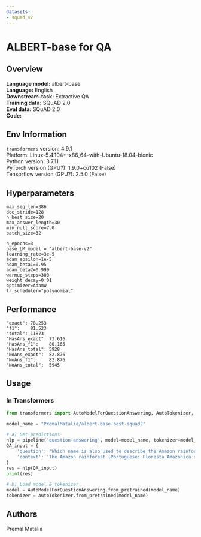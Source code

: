 ```yaml
---
datasets:
- squad_v2
---
```


# ALBERT-base for QA

## Overview
**Language model:** albert-base </br>
**Language:** English </br>
**Downstream-task:** Extractive QA </br>
**Training data:** SQuAD 2.0 </br>
**Eval data:** SQuAD 2.0 </br>
**Code:** <TBD> </br>

## Env Information
`transformers` version: 4.9.1 </br>
Platform: Linux-5.4.104+-x86_64-with-Ubuntu-18.04-bionic </br>
Python version: 3.7.11 </br>
PyTorch version (GPU?): 1.9.0+cu102 (False)</br>
Tensorflow version (GPU?): 2.5.0 (False)</br>

## Hyperparameters
```
max_seq_len=386
doc_stride=128
n_best_size=20
max_answer_length=30
min_null_score=7.0
batch_size=32

n_epochs=3
base_LM_model = "albert-base-v2"
learning_rate=3e-5
adam_epsilon=1e-5
adam_beta1=0.95
adam_beta2=0.999
warmup_steps=300
weight_decay=0.01
optimizer=AdamW
lr_scheduler="polynomial"
```

## Performance
```
"exact": 78.253
"f1":    81.523
"total": 11873
"HasAns_exact": 73.616
"HasAns_f1":    80.165
"HasAns_total": 5928
"NoAns_exact":  82.876
"NoAns_f1":     82.876
"NoAns_total":  5945
```

## Usage
### In Transformers
```python
from transformers import AutoModelForQuestionAnswering, AutoTokenizer, pipeline

model_name = "PremalMatalia/albert-base-best-squad2"

# a) Get predictions
nlp = pipeline('question-answering', model=model_name, tokenizer=model_name)
QA_input = {
    'question': 'Which name is also used to describe the Amazon rainforest in English?',
    'context': 'The Amazon rainforest (Portuguese: Floresta Amazônica or Amazônia; Spanish: Selva Amazónica, Amazonía or usually Amazonia; French: Forêt amazonienne; Dutch: Amazoneregenwoud), also known in English as Amazonia or the Amazon Jungle, is a moist broadleaf forest that covers most of the Amazon basin of South America. This basin encompasses 7,000,000 square kilometres (2,700,000 sq mi), of which 5,500,000 square kilometres (2,100,000 sq mi) are covered by the rainforest. This region includes territory belonging to nine nations. The majority of the forest is contained within Brazil, with 60% of the rainforest, followed by Peru with 13%, Colombia with 10%, and with minor amounts in Venezuela, Ecuador, Bolivia, Guyana, Suriname and French Guiana. States or departments in four nations contain "Amazonas" in their names. The Amazon represents over half of the planet\'s remaining rainforests, and comprises the largest and most biodiverse tract of tropical rainforest in the world, with an estimated 390 billion individual trees divided into 16,000 species.'
}
res = nlp(QA_input)
print(res)

# b) Load model & tokenizer
model = AutoModelForQuestionAnswering.from_pretrained(model_name)
tokenizer = AutoTokenizer.from_pretrained(model_name)
```

## Authors
Premal Matalia